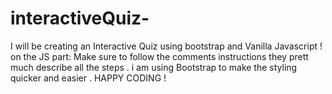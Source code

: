 # interactiveQuiz-
I will be creating an Interactive Quiz using bootstrap and Vanilla Javascript ! 
on the JS part:
Make sure to follow the comments instructions they prett much describe all the steps . 
i am using Bootstrap to make the styling quicker and easier . 
HAPPY CODING !